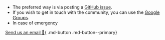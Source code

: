 - The preferred way is via posting a [GitHub issue](https://github.com/codalab/codabench/issues?state=open).
- If you wish to get in touch with the community, you can use the [Google Groups](https://groups.google.com/g/codalab-competitions).
- In case of emergency

[Send us an email :e-mail:](mailto:info@codalab.org){ .md-button .md-button--primary}